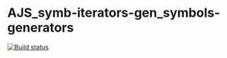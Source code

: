 # AJS_symb-iterators-gen_symbols-generators
 
[![Build status](https://ci.appveyor.com/api/projects/status/3pflrjf51i4nh6oe?svg=true)](https://ci.appveyor.com/project/KateGaw/ajs-symb-iterators-gen-symbols-generators)
